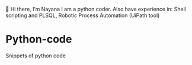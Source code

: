 👋 Hi there, I’m Nayana I am a python coder. Also have experience in: Shell scripting and PLSQL, Robotic Process Automation (UiPath tool)
# Python-code
Snippets of python code
